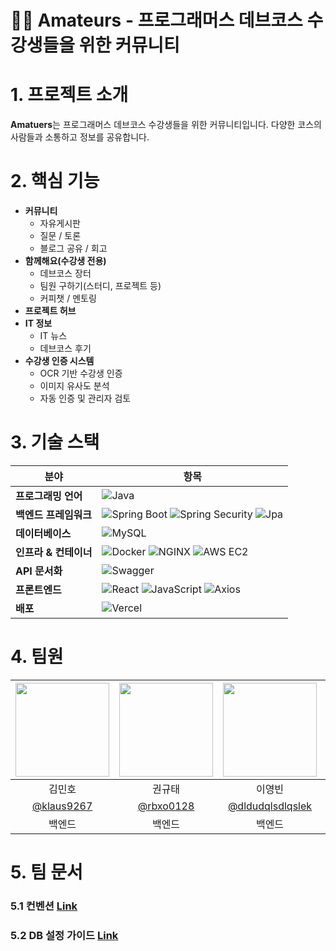 # 🧑‍💻 Amateurs - 프로그래머스 데브코스 수강생들을 위한 커뮤니티

# 1. 프로젝트 소개

**Amatuers**는 프로그래머스 데브코스 수강생들을 위한 커뮤니티입니다. 다양한 코스의 사람들과 소통하고 정보를 공유합니다.

# 2. 핵심 기능

- **커뮤니티**
  - 자유게시판
  - 질문 / 토론
  - 블로그 공유 / 회고
- **함께해요(수강생 전용)**
  - 데브코스 장터
  - 팀원 구하기(스터디, 프로젝트 등)
  - 커피챗 / 멘토링
- **프로젝트 허브**
- **IT 정보**
  - IT 뉴스
  - 데브코스 후기
- **수강생 인증 시스템**
  - OCR 기반 수강생 인증
  - 이미지 유사도 분석
  - 자동 인증 및 관리자 검토

# 3. 기술 스택

| 분야                  | 항목                                                                                                                                                                                                                                                                                                                                   |
| --------------------- | -------------------------------------------------------------------------------------------------------------------------------------------------------------------------------------------------------------------------------------------------------------------------------------------------------------------------------------- |
| **프로그래밍 언어**   | ![Java](https://img.shields.io/badge/Java-000000.svg?&style=for-the-badge)                                                                                                                                                                                                                                                             |
| **백엔드 프레임워크** | ![Spring Boot](https://img.shields.io/badge/springboot-6DB33F.svg?&style=for-the-badge&logo=springboot&logoColor=white) ![Spring Security](https://img.shields.io/badge/springsecurity-6DB33F.svg?&style=for-the-badge&logo=springsecurity&logoColor=white) ![Jpa](https://img.shields.io/badge/Jpa-000000.svg?&style=for-the-badge)   |
| **데이터베이스**      | ![MySQL](https://img.shields.io/badge/mysql-4479A1.svg?&style=for-the-badge&logo=mysql&logoColor=white)                                                                                                                                                                                                                                |
| **인프라 & 컨테이너** | ![Docker](https://img.shields.io/badge/docker-2496ED.svg?&style=for-the-badge&logo=docker&logoColor=white) ![NGINX](https://img.shields.io/badge/nginx-009639.svg?&style=for-the-badge&logo=nginx&logoColor=white) ![AWS EC2](https://img.shields.io/badge/Awsec2-000000.svg?&style=for-the-badge)                                     |
| **API 문서화**        | ![Swagger](https://img.shields.io/badge/swagger-85EA2D.svg?&style=for-the-badge&logo=swagger&logoColor=white)                                                                                                                                                                                                                          |
| **프론트엔드**        | ![React](https://img.shields.io/badge/react-61DAFB.svg?&style=for-the-badge&logo=react&logoColor=white) ![JavaScript](https://img.shields.io/badge/javascript-F7DF1E.svg?&style=for-the-badge&logo=javascript&logoColor=white) ![Axios](https://img.shields.io/badge/axios-5A29E4.svg?&style=for-the-badge&logo=axios&logoColor=white) |
| **배포**              | ![Vercel](https://img.shields.io/badge/vercel-000000.svg?&style=for-the-badge&logo=vercel&logoColor=white)                                                                                                                                                                                                                             |

# 4. 팀원

| <img src="https://github.com/user-attachments/assets/da192400-eb03-4017-86b1-54a84d6ffd24" width=150px> | <img src="https://github.com/user-attachments/assets/4c3787a5-3629-4672-ad8e-e7be303efaf7" width=150px> | <img src="https://github.com/user-attachments/assets/ed28c2c0-c7b8-4253-b023-c28ee81a6a50" width=150px> | <img src="https://github.com/user-attachments/assets/a9837136-b610-4d6f-84e4-6f1a928d7acc" width=150px> | <img src="https://avatars.githubusercontent.com/s0ooo0k" width=150px> | <img src="https://github.com/user-attachments/assets/a75a43cd-c8d4-470e-b935-a2e923c00949" width=150px> |
| :-----------------------------------------------------------------------------------------------------: | :-----------------------------------------------------------------------------------------------------: | :-----------------------------------------------------------------------------------------------------: | :-----------------------------------------------------------------------------------------------------: | :-------------------------------------------------------------------: | :-----------------------------------------------------------------------------------------------------: |
|                                                 김민호                                                  |                                                 권규태                                                  |                                                 이영빈                                                  |                                                 김주엽                                                  |                                지현숙                                 |                                                 조경혜                                                  |
|                               [@klaus9267](https://github.com/klaus9267)                                |                                [@rbxo0128](https://github.com/rbxo0128)                                 |                         [@dldudqlsdlqslek](https://github.com/dldudqlsdlqslek)                          |                                  [@kjyy08](https://github.com/kjyy08)                                   |                [@s0ooo0k](https://github.com/s0ooo0k)                 |                               [@shienka07](https://github.com/shienka07)                                |
|                                                 백엔드                                                  |                                                 백엔드                                                  |                                                 백엔드                                                  |                                                 백엔드                                                  |                                백엔드                                 |                                                 백엔드                                                  |

# 5. 팀 문서

### 5.1 컨벤션 [Link](docs/convention.md)

### 5.2 DB 설정 가이드 [Link](docs/db-guide.md)
